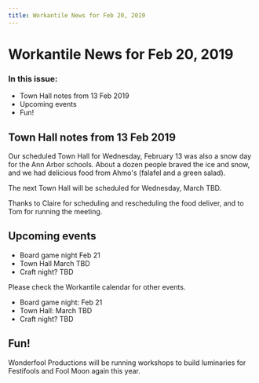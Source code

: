 ```yaml
---
title: Workantile News for Feb 20, 2019
---
```

# Workantile News for Feb 20, 2019

### In this issue:

* Town Hall notes from 13 Feb 2019
* Upcoming events
* Fun!

## Town Hall notes from 13 Feb 2019

Our scheduled Town Hall for Wednesday, February 13 was
also a snow day for the Ann Arbor schools. About a dozen
people braved the ice and snow, and we had delicious
food from Ahmo's (falafel and a green salad).

The next Town Hall will be scheduled for Wednesday,
March TBD.

Thanks to Claire for scheduling and rescheduling
the food deliver, and to Tom for running the meeting.

## Upcoming events
- Board game night Feb 21
- Town Hall March TBD
- Craft night? TBD

Please check the Workantile calendar for other events.

* Board game night: Feb 21
* Town Hall: March TBD
* Craft night? TBD

## Fun!

Wonderfool Productions will be running workshops to
build luminaries for Festifools and Fool Moon again 
this year. 
